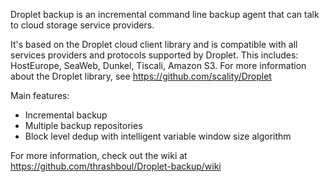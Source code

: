 Droplet backup is an incremental command line backup agent that can talk to
cloud storage service providers.

It's based on the Droplet cloud client library and is compatible with all
services providers and protocols supported by Droplet. This includes:
HostEurope, SeaWeb, Dunkel, Tiscali, Amazon S3. For more information about the
Droplet library, see https://github.com/scality/Droplet

Main features:

  * Incremental backup
  * Multiple backup repositories
  * Block level dedup with intelligent variable window size algorithm

For more information, check out the wiki at
https://github.com/thrashboul/Droplet-backup/wiki
